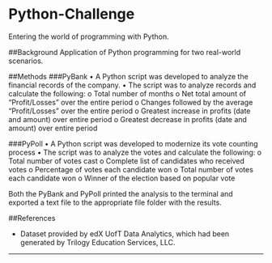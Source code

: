# Python-Challenge
Entering the world of programming with Python. 



##Background
Application of Python programming for two real-world scenarios.  



##Methods
###PyBank
•    A Python script was developed to analyze the financial records of the company. 
•    The script was to analyze records and calculate the following:
        o    Total number of months
        o    Net total amount of “Profit/Losses” over the entire period
        o    Changes followed by the average “Profit/Losses” over the entire period
        o    Greatest increase in profits (date and amount) over entire period
        o    Greatest decrease in profits (date and amount) over entire period

###PyPoll
•    A Python script was developed to modernize its vote counting process
•    The script was to analyze the votes and calculate the following:
        o    Total number of votes cast
        o    Complete list of candidates who received votes
        o    Percentage of votes each candidate won
        o    Total number of votes each candidate won
        o    Winner of the election based on popular vote


Both the PyBank and PyPoll printed the analysis to the terminal and exported a text file to the appropriate file folder with the results. 



##References
* Dataset provided by edX UofT Data Analytics, which had been generated by Trilogy Education Services, LLC. 


- - -

